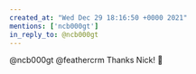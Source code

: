 ```yaml
---
created_at: "Wed Dec 29 18:16:50 +0000 2021"
mentions: ['ncb000gt']
in_reply_to: @ncb000gt
---
```


@ncb000gt @feathercrm Thanks Nick! 🙏